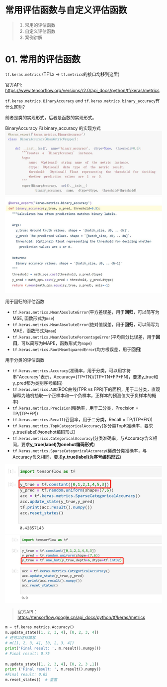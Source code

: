 # 常用评估函数与自定义评估函数
> 1. 常用的评估函数
> 2. 自定义评估函数
> 3. 案例讲解

# 01. 常用的评估函数
`tf.keras.metrics` (TF1.x -> `tf.metrics`的接口均移到这里)

官方API: https://www.tensorflow.org/versions/r2.0/api_docs/python/tf/keras/metrics

`tf.keras.metrics.BinaryAccuracy` and `tf.keras.metrics.binary_accuracy`有什么区别?

前者是类的实现形式，后者是函数的实现形式。

BinaryAccuracy 和 binary_accuracy 的实现方式
![](media/BinaryAccuracy.jpg)![](media/binary_accuracy.jpg)

用于回归的评估函数
* `tf.keras.metrics.MeanAbsoluteError`(平方差误差，用于**回归**，可以简写为MSE, 函数形式为`mse`)
* `tf.keras.metrics.MeanAbsoluteError`(绝对值误差，用于**回归**，可以简写为MAE，函数形式为`mae`)
* `tf.keras.metrics.MeanAbsolutePercentageError`(平均百分比误差，用于**回归**，可以简写为MAPE，函数形式为`mape`)
* `tf.keras.metrics.RootMeanSquaredError`(均方根误差，用于**回归**)

用于分类的评估函数
* `tf.keras.metrics.Accuracy`(准确率，用于分类，可以用字符串"Accuracy"表示，Accuracy=(TP+TN)/(TP+TN+FP+FN)，要求y_true和y_pred都为类别序号编码)
* `tf.keras.metrics.AUC`(ROC曲线(TPR vs FPR)下的面积，用于二分类，直观解释为随机抽取一个正样本和一个负样本，正样本的预测值大于负样本的概率)
* `tf.keras.metrics.Precision`(精确率，用于二分类，Precision = TP/(TP+FP))
* `tf.keras.metrics.Recall`(召回率，用于二分类，Recall = TP/(TP+FN))
* `tf.keras.metrics.TopKCategoricalAccuracy`(多分类TopK准确率，要求y_true(label)为onehot编码形式)
* `tf.keras.metrics.CategoricalAccuracy`(分类准确率，与Accuracy含义相同，要求**y_true(label)为onehot编码形式**)
* `tf.keras.metrics.SparseCategoricalAccuracy`(稀疏分类准确率，与Accuracy含义相同，要求**y_true(label)为序号编码形式**)

![](media/稀疏分类准确率.jpg)![](media/分类准确率.jpg)

> 官方API：https://tensorflow.google.cn/api_docs/python/tf/keras/metrics

```python
m = tf.keras.metrics.Accuracy()
m.update_state([1, 2, 3, 4], [0, 2, 3, 4])
# 还可以这样简写
# m([1, 2, 3, 4], [0, 2, 3, 4])
print('Final result: ', m.result().numpy())
# Final result: 0.75

m.update_state([1, 2, 3, 4], [0, 2, 3 ,1])
print ('Final result: ', m.result().numpy()
#Final result: 0.65
m.reset_states()  # 重置
```
